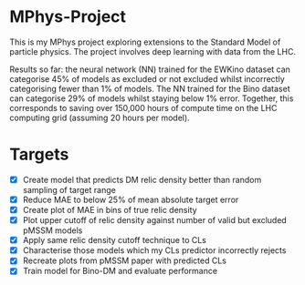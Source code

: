 # MPhys-Project
This is my MPhys project exploring extensions to the Standard Model of particle physics. The project involves deep learning with data from the LHC.

Results so far: the neural network (NN) trained for the EWKino dataset can categorise 45% of models as excluded or not excluded whilst incorrectly categorising fewer than 1% of models. The NN trained for the Bino dataset can categorise 29% of models whilst staying below 1% error. Together, this corresponds to saving over 150,000 hours of compute time on the LHC computing grid (assuming 20 hours per model).

# Targets
- [x] Create model that predicts DM relic density better than random sampling of target range
- [x] Reduce MAE to below 25% of mean absolute target error
- [x] Create plot of MAE in bins of true relic density
- [x] Plot upper cutoff of relic density against number of valid but excluded pMSSM models
- [x] Apply same relic density cutoff technique to CLs
- [x] Characterise those models which my CLs predictor incorrectly rejects
- [x] Recreate plots from pMSSM paper with predicted CLs
- [x] Train model for Bino-DM and evaluate performance